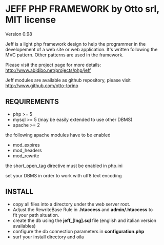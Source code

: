 JEFF PHP FRAMEWORK by Otto srl, MIT license
===================================================================

Version 0.98

Jeff is a light php framework design to help the programmer in the 
developement of a web site or web application. It's written
following the MVC pattern. Other patterns are used in the
framework.   

Please visit the project page for more details:   
http://www.abidibo.net/projects/php/jeff

Jeff modules are available as github repository, please visit    
http://www.github.com/otto-torino

REQUIREMENTS
------------
- php >= 5   
- mysql >= 5 (may be easily extended to use other DBMS)   
- apache >= 2   

the following apache modules have to be enabled   
- mod_expires   
- mod_headers   
- mod_rewrite   

the short_open_tag directive must be enabled in php.ini   

set your DBMS in order to work with utf8 text encoding  
 
INSTALL
--------

* copy all files into a directory under the web server root.   
* Adjust the RewriteBase Rule in **.htaccess** and **admin/.htaccess** to   
fit your path situation.
* create the db using the **jeff_[lng].sql** file (english and italian version availables)
* configure the db connection parameters in **configuration.php**
* surf your install directory and oila
